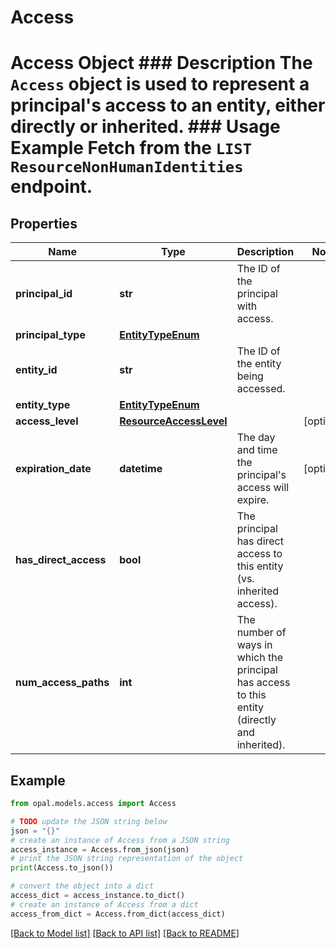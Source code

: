 # Access

# Access Object ### Description The `Access` object is used to represent a principal's access to an entity, either directly or inherited.  ### Usage Example Fetch from the `LIST ResourceNonHumanIdentities` endpoint.

## Properties

Name | Type | Description | Notes
------------ | ------------- | ------------- | -------------
**principal_id** | **str** | The ID of the principal with access. | 
**principal_type** | [**EntityTypeEnum**](EntityTypeEnum.md) |  | 
**entity_id** | **str** | The ID of the entity being accessed. | 
**entity_type** | [**EntityTypeEnum**](EntityTypeEnum.md) |  | 
**access_level** | [**ResourceAccessLevel**](ResourceAccessLevel.md) |  | [optional] 
**expiration_date** | **datetime** | The day and time the principal&#39;s access will expire. | [optional] 
**has_direct_access** | **bool** | The principal has direct access to this entity (vs. inherited access). | 
**num_access_paths** | **int** | The number of ways in which the principal has access to this entity (directly and inherited). | 

## Example

```python
from opal.models.access import Access

# TODO update the JSON string below
json = "{}"
# create an instance of Access from a JSON string
access_instance = Access.from_json(json)
# print the JSON string representation of the object
print(Access.to_json())

# convert the object into a dict
access_dict = access_instance.to_dict()
# create an instance of Access from a dict
access_from_dict = Access.from_dict(access_dict)
```
[[Back to Model list]](../README.md#documentation-for-models) [[Back to API list]](../README.md#documentation-for-api-endpoints) [[Back to README]](../README.md)


